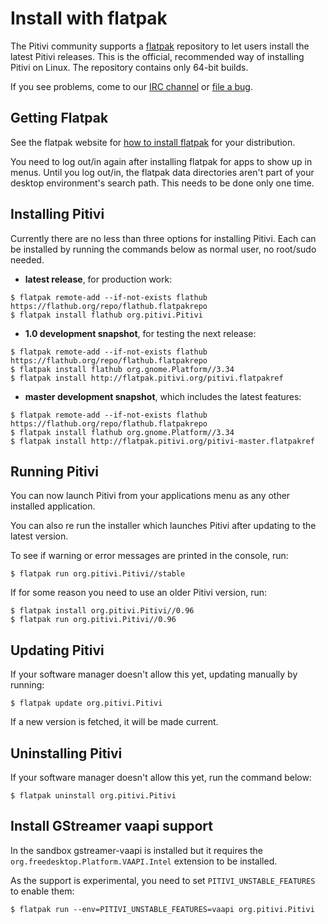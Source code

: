 # Install with flatpak

The Pitivi community supports a [flatpak](http://flatpak.org/)
repository to let users install the latest Pitivi releases. This is the
official, recommended way of installing Pitivi on Linux. The repository
contains only 64-bit builds.

If you see problems, come to our [IRC
channel](http://www.pitivi.org/?go=contact) or [file a
bug](Bug_reporting.md).

## Getting Flatpak

See the flatpak website for [how to install flatpak](https://flatpak.org/setup/)
for your distribution.

You need to log out/in again after installing flatpak for apps to show
up in menus. Until you log out/in, the flatpak data directories aren't
part of your desktop environment's search path. This needs to be done
only one time.

## Installing Pitivi

Currently there are no less than three options for installing Pitivi. Each
can be installed by running the commands below as normal user, no root/sudo
needed.

- **latest release**, for production work:

```
$ flatpak remote-add --if-not-exists flathub https://flathub.org/repo/flathub.flatpakrepo
$ flatpak install flathub org.pitivi.Pitivi
```

- **1.0 development snapshot**, for testing the next release:

```
$ flatpak remote-add --if-not-exists flathub https://flathub.org/repo/flathub.flatpakrepo
$ flatpak install flathub org.gnome.Platform//3.34
$ flatpak install http://flatpak.pitivi.org/pitivi.flatpakref
```

- **master development snapshot**, which includes the latest features:

```
$ flatpak remote-add --if-not-exists flathub https://flathub.org/repo/flathub.flatpakrepo
$ flatpak install flathub org.gnome.Platform//3.34
$ flatpak install http://flatpak.pitivi.org/pitivi-master.flatpakref
```

## Running Pitivi

You can now launch Pitivi from your applications menu as any other
installed application.

You can also re run the installer which launches Pitivi after updating
to the latest version.

To see if warning or error messages are printed in the console, run:

```
$ flatpak run org.pitivi.Pitivi//stable
```

If for some reason you need to use an older Pitivi version, run:

```
$ flatpak install org.pitivi.Pitivi//0.96
$ flatpak run org.pitivi.Pitivi//0.96
```

## Updating Pitivi

If your software manager doesn't allow this yet, updating manually by running:

```
$ flatpak update org.pitivi.Pitivi
```

If a new version is fetched, it will be made current.

## Uninstalling Pitivi

If your software manager doesn't allow this yet, run the command below:

```
$ flatpak uninstall org.pitivi.Pitivi
```

## Install GStreamer vaapi support

In the sandbox gstreamer-vaapi is installed but it requires the
`org.freedesktop.Platform.VAAPI.Intel` extension to be installed.

As the support is experimental, you need to set `PITIVI_UNSTABLE_FEATURES`
to enable them:
```
$ flatpak run --env=PITIVI_UNSTABLE_FEATURES=vaapi org.pitivi.Pitivi
```
